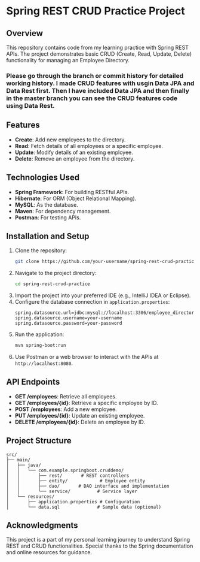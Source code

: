 
# Spring REST CRUD Practice Project

## Overview
This repository contains code from my learning practice with Spring REST APIs. The project demonstrates basic CRUD (Create, Read, Update, Delete) functionality for managing an Employee Directory.

### Please go through the branch or commit history for detailed working history. I made CRUD features with usgin Data JPA and Data Rest first. Then I have included Data JPA and then finally in the master branch you can see the CRUD features code using Data Rest.


## Features
- **Create**: Add new employees to the directory.
- **Read**: Fetch details of all employees or a specific employee.
- **Update**: Modify details of an existing employee.
- **Delete**: Remove an employee from the directory.

## Technologies Used
- **Spring Framework**: For building RESTful APIs.
- **Hibernate**: For ORM (Object Relational Mapping).
- **MySQL**: As the database.
- **Maven**: For dependency management.
- **Postman**: For testing APIs.

## Installation and Setup
1. Clone the repository:
   ```bash
   git clone https://github.com/your-username/spring-rest-crud-practice.git
   ```
2. Navigate to the project directory:
   ```bash
   cd spring-rest-crud-practice
   ```
3. Import the project into your preferred IDE (e.g., IntelliJ IDEA or Eclipse).
4. Configure the database connection in `application.properties`:
   ```properties
   spring.datasource.url=jdbc:mysql://localhost:3306/employee_directory
   spring.datasource.username=your-username
   spring.datasource.password=your-password
   ```
5. Run the application:
   ```bash
   mvn spring-boot:run
   ```
6. Use Postman or a web browser to interact with the APIs at `http://localhost:8080`.

## API Endpoints
- **GET /employees**: Retrieve all employees.
- **GET /employees/{id}**: Retrieve a specific employee by ID.
- **POST /employees**: Add a new employee.
- **PUT /employees/{id}**: Update an existing employee.
- **DELETE /employees/{id}**: Delete an employee by ID.

## Project Structure
```
src/
├── main/
│   ├── java/
│   │   └── com.example.springboot.cruddemo/
│   │       ├── rest/       # REST controllers
│   │       ├── entity/            # Employee entity
│   │       ├── dao/       # DAO interface and implementation
│   │       └── service/          # Service layer
│   └── resources/
│       ├── application.properties # Configuration
│       └── data.sql              # Sample data (optional)
```

## Acknowledgments
This project is a part of my personal learning journey to understand Spring REST and CRUD functionalities. Special thanks to the Spring documentation and online resources for guidance.
